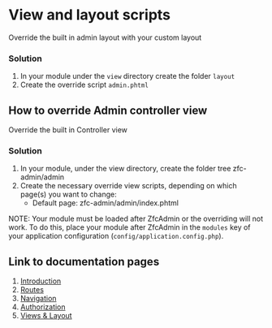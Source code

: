 # View and layout scripts

Override the built in admin layout with your custom layout

### Solution

1. In your module under the `view` directory create the folder `layout`
2. Create the override script `admin.phtml`

## How to override Admin controller view

Override the built in Controller view

### Solution

1. In your module, under the view directory, create the folder tree zfc-admin/admin
2. Create the necessary override view scripts, depending on which page(s) you want to change:
    * Default page: zfc-admin/admin/index.phtml


NOTE: Your module must be loaded after ZfcAdmin or the overriding will not work.  To do this, place your module after ZfcAdmin in the `modules` key of your application configuration (`config/application.config.php`).

## Link to documentation pages

 1. [Introduction](1.Introduction.md)
 2. [Routes](2.Routes.md)
 3. [Navigation](3.Navigation.md)
 4. [Authorization](4.Authorization.md)
 5. [Views & Layout](5.ViewLayout.md)